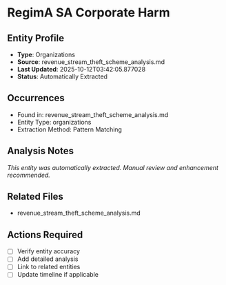 # RegimA SA Corporate Harm

## Entity Profile
- **Type**: Organizations
- **Source**: revenue_stream_theft_scheme_analysis.md
- **Last Updated**: 2025-10-12T03:42:05.877028
- **Status**: Automatically Extracted

## Occurrences
- Found in: revenue_stream_theft_scheme_analysis.md
- Entity Type: organizations
- Extraction Method: Pattern Matching

## Analysis Notes
*This entity was automatically extracted. Manual review and enhancement recommended.*

## Related Files
- revenue_stream_theft_scheme_analysis.md

## Actions Required
- [ ] Verify entity accuracy
- [ ] Add detailed analysis
- [ ] Link to related entities
- [ ] Update timeline if applicable
